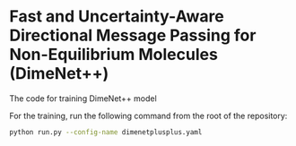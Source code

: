# Fast and Uncertainty-Aware Directional Message Passing for Non-Equilibrium Molecules (DimeNet++)

The code for training DimeNet++ model

For the training, run the following command from the root of the repository:

```bash
python run.py --config-name dimenetplusplus.yaml
```
